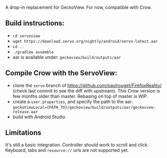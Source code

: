 A drop-in replacement for GeckoView. For now, compatible with Crow.

## Build instructions:

- `cd servoview`
- `wget https://download.servo.org/nightly/android/servo-latest.aar`
- `cd ..`
- `./gradlew assemble`
- aar is available under: `geckoview/build/outputs/aar`

## Compile Crow with the ServoView:

- clone the `servo` branch of https://github.com/paulrouget/FirefoxReality/ (check last commit to see the diff with upstream). This Crow version is few months older than master. Rebasing on top of master is WIP.
- create a `user.properties`, and specify the path to the aar: `geckoViewLocal={PATH_TO}/geckoview/build/outputs/aar/geckoview-release.aar`
- build with Android Studio

## Limitations

It's still a basic integration. Controller should work to scroll and click. Keyboard, tabs and `resource://` urls are not supported yet.
